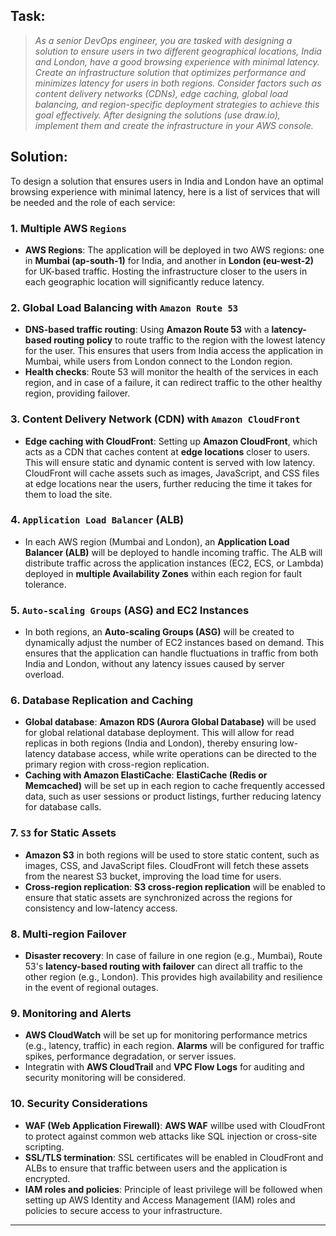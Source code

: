 


## Task:
> *As a senior DevOps engineer, you are tasked with designing a solution to ensure users in two different geographical locations, India and London, have a good browsing experience with minimal latency. Create an infrastructure solution that optimizes performance and minimizes latency for users in both regions. Consider factors such as content delivery networks (CDNs), edge caching, global load balancing, and region-specific deployment strategies to achieve this goal effectively. After designing the solutions (use draw.io), implement them and create the infrastructure in your AWS console.*

## Solution:

To design a solution that ensures users in India and London have an optimal browsing experience with minimal latency, here is a list of services that will be needed and the role of each service:

### 1. **Multiple AWS `Regions`**
   - **AWS Regions**: The application will be deployed in two AWS regions: one in **Mumbai (ap-south-1)** for India, and another in **London (eu-west-2)** for UK-based traffic. Hosting the infrastructure closer to the users in each geographic location will significantly reduce latency.

### 2. **Global Load Balancing with `Amazon Route 53`**
   - **DNS-based traffic routing**: Using **Amazon Route 53** with a **latency-based routing policy** to route traffic to the region with the lowest latency for the user. This ensures that users from India access the application in Mumbai, while users from London connect to the London region.
   - **Health checks**: Route 53 will monitor the health of the services in each region, and in case of a failure, it can redirect traffic to the other healthy region, providing failover.

### 3. **Content Delivery Network (CDN) with `Amazon CloudFront`**
   - **Edge caching with CloudFront**: Setting up **Amazon CloudFront**, which acts as a CDN that caches content at **edge locations** closer to users. This will ensure static and dynamic content is served with low latency. CloudFront will cache assets such as images, JavaScript, and CSS files at edge locations near the users, further reducing the time it takes for them to load the site.

### 4. **`Application Load Balancer` (ALB)**
   - In each AWS region (Mumbai and London), an **Application Load Balancer (ALB)** will be deployed to handle incoming traffic. The ALB will distribute traffic across the application instances (EC2, ECS, or Lambda) deployed in **multiple Availability Zones** within each region for fault tolerance.

### 5. **`Auto-scaling Groups` (ASG) and EC2 Instances**
   - In both regions, an **Auto-scaling Groups (ASG)** will be created to dynamically adjust the number of EC2 instances based on demand. This ensures that the application can handle fluctuations in traffic from both India and London, without any latency issues caused by server overload.

### 6. **Database Replication and Caching**
   - **Global database**: **Amazon RDS (Aurora Global Database)** will be used for global relational database deployment. This will allow for read replicas in both regions (India and London), thereby ensuring low-latency database access, while write operations can be directed to the primary region with cross-region replication.
   - **Caching with Amazon ElastiCache**: **ElastiCache (Redis or Memcached)** will be set up in each region to cache frequently accessed data, such as user sessions or product listings, further reducing latency for database calls.

### 7. **`S3` for Static Assets**
   - **Amazon S3** in both regions will be used to store static content, such as images, CSS, and JavaScript files. CloudFront will fetch these assets from the nearest S3 bucket, improving the load time for users.
   - **Cross-region replication**: **S3 cross-region replication** will be enabled to ensure that static assets are synchronized across the regions for consistency and low-latency access.

### 8. **Multi-region Failover**
   - **Disaster recovery**: In case of failure in one region (e.g., Mumbai), Route 53's **latency-based routing with failover** can direct all traffic to the other region (e.g., London). This provides high availability and resilience in the event of regional outages.

### 9. **Monitoring and Alerts**
   - **AWS CloudWatch** will be set up for monitoring performance metrics (e.g., latency, traffic) in each region. **Alarms** will be configured for traffic spikes, performance degradation, or server issues.
   - Integratin with **AWS CloudTrail** and **VPC Flow Logs** for auditing and security monitoring will be considered.

### 10. **Security Considerations**
   - **WAF (Web Application Firewall)**: **AWS WAF** willbe used with CloudFront to protect against common web attacks like SQL injection or cross-site scripting.
   - **SSL/TLS termination**: SSL certificates  will be enabled in CloudFront and ALBs to ensure that traffic between users and the application is encrypted.
   - **IAM roles and policies**: Principle of least privilege will be followed when setting up AWS Identity and Access Management (IAM) roles and policies to secure access to your infrastructure.

---